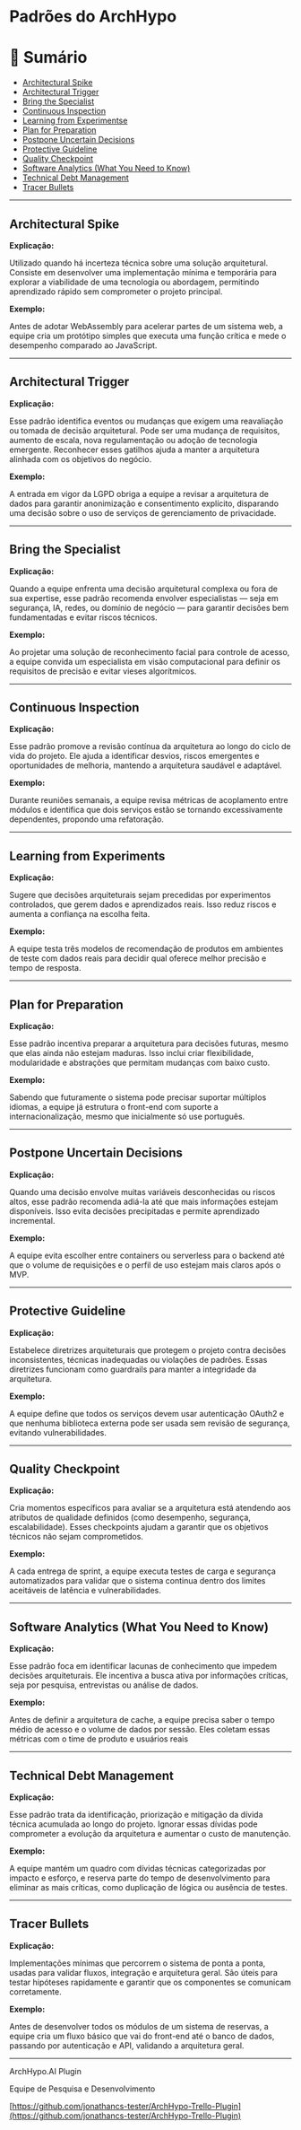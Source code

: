 # Padrões do ArchHypo

# 📑 Sumário
- [Architectural Spike](#architectural-spike)
- [Architectural Trigger](#architectural-trigger)
- [Bring the Specialist](#bring-the-specialiste)
- [Continuous Inspection](#continuous-inspection)
- [Learning from Experimentse](#learning-from-experiments)
- [Plan for Preparation](#plan-for-preparation)
- [Postpone Uncertain Decisions](#postpone-uncertain-decisions)
- [Protective Guideline](#protective-guideline)
- [Quality Checkpoint](#quality-checkpoint)
- [Software Analytics (What You Need to Know)](#software-analytics-what-you-need-to-know) 
- [Technical Debt Management](#technical-debt-management)
- [Tracer Bullets](#tracer-bullets)

---
## Architectural Spike
**Explicação:**

Utilizado quando há incerteza técnica sobre uma solução arquitetural. Consiste em desenvolver uma implementação mínima e temporária para explorar a viabilidade de uma tecnologia ou abordagem, permitindo aprendizado rápido sem comprometer o projeto principal.

**Exemplo:**

Antes de adotar WebAssembly para acelerar partes de um sistema web, a equipe cria um protótipo simples que executa uma função crítica e mede o desempenho comparado ao JavaScript.

---

## Architectural Trigger
**Explicação:**

Esse padrão identifica eventos ou mudanças que exigem uma reavaliação ou tomada de decisão arquitetural. Pode ser uma mudança de requisitos, aumento de escala, nova regulamentação ou adoção de tecnologia emergente. Reconhecer esses gatilhos ajuda a manter a arquitetura alinhada com os objetivos do negócio.

**Exemplo:**

A entrada em vigor da LGPD obriga a equipe a revisar a arquitetura de dados para garantir anonimização e consentimento explícito, disparando uma decisão sobre o uso de serviços de gerenciamento de privacidade.

--- 

## Bring the Specialist
**Explicação:**

Quando a equipe enfrenta uma decisão arquitetural complexa ou fora de sua expertise, esse padrão recomenda envolver especialistas — seja em segurança, IA, redes, ou domínio de negócio — para garantir decisões bem fundamentadas e evitar riscos técnicos.

**Exemplo:**

Ao projetar uma solução de reconhecimento facial para controle de acesso, a equipe convida um especialista em visão computacional para definir os requisitos de precisão e evitar vieses algorítmicos.

---
  
## Continuous Inspection
**Explicação:**

Esse padrão promove a revisão contínua da arquitetura ao longo do ciclo de vida do projeto. Ele ajuda a identificar desvios, riscos emergentes e oportunidades de melhoria, mantendo a arquitetura saudável e adaptável.

**Exemplo:**

Durante reuniões semanais, a equipe revisa métricas de acoplamento entre módulos e identifica que dois serviços estão se tornando excessivamente dependentes, propondo uma refatoração.

---
  
## Learning from Experiments
**Explicação:**

Sugere que decisões arquiteturais sejam precedidas por experimentos controlados, que gerem dados e aprendizados reais. Isso reduz riscos e aumenta a confiança na escolha feita.

**Exemplo:**

A equipe testa três modelos de recomendação de produtos em ambientes de teste com dados reais para decidir qual oferece melhor precisão e tempo de resposta.

---

## Plan for Preparation
**Explicação:**

Esse padrão incentiva preparar a arquitetura para decisões futuras, mesmo que elas ainda não estejam maduras. Isso inclui criar flexibilidade, modularidade e abstrações que permitam mudanças com baixo custo.

**Exemplo:**

Sabendo que futuramente o sistema pode precisar suportar múltiplos idiomas, a equipe já estrutura o front-end com suporte a internacionalização, mesmo que inicialmente só use português.

---

## Postpone Uncertain Decisions
**Explicação:**

Quando uma decisão envolve muitas variáveis desconhecidas ou riscos altos, esse padrão recomenda adiá-la até que mais informações estejam disponíveis. Isso evita decisões precipitadas e permite aprendizado incremental.

**Exemplo:**

A equipe evita escolher entre containers ou serverless para o backend até que o volume de requisições e o perfil de uso estejam mais claros após o MVP.

---

## Protective Guideline
**Explicação:**

Estabelece diretrizes arquiteturais que protegem o projeto contra decisões inconsistentes, técnicas inadequadas ou violações de padrões. Essas diretrizes funcionam como guardrails para manter a integridade da arquitetura.

**Exemplo:**

A equipe define que todos os serviços devem usar autenticação OAuth2 e que nenhuma biblioteca externa pode ser usada sem revisão de segurança, evitando vulnerabilidades.

---

## Quality Checkpoint
**Explicação:**

Cria momentos específicos para avaliar se a arquitetura está atendendo aos atributos de qualidade definidos (como desempenho, segurança, escalabilidade). Esses checkpoints ajudam a garantir que os objetivos técnicos não sejam comprometidos.

**Exemplo:**

A cada entrega de sprint, a equipe executa testes de carga e segurança automatizados para validar que o sistema continua dentro dos limites aceitáveis de latência e vulnerabilidades.

---

## Software Analytics (What You Need to Know)
**Explicação:**

Esse padrão foca em identificar lacunas de conhecimento que impedem decisões arquiteturais. Ele incentiva a busca ativa por informações críticas, seja por pesquisa, entrevistas ou análise de dados.

**Exemplo:**

Antes de definir a arquitetura de cache, a equipe precisa saber o tempo médio de acesso e o volume de dados por sessão. Eles coletam essas métricas com o time de produto e usuários reais

---

## Technical Debt Management
**Explicação:**

Esse padrão trata da identificação, priorização e mitigação da dívida técnica acumulada ao longo do projeto. Ignorar essas dívidas pode comprometer a evolução da arquitetura e aumentar o custo de manutenção.

**Exemplo:**

A equipe mantém um quadro com dívidas técnicas categorizadas por impacto e esforço, e reserva parte do tempo de desenvolvimento para eliminar as mais críticas, como duplicação de lógica ou ausência de testes.

---

## Tracer Bullets
**Explicação:**

Implementações mínimas que percorrem o sistema de ponta a ponta, usadas para validar fluxos, integração e arquitetura geral. São úteis para testar hipóteses rapidamente e garantir que os componentes se comunicam corretamente.

**Exemplo:**

Antes de desenvolver todos os módulos de um sistema de reservas, a equipe cria um fluxo básico que vai do front-end até o banco de dados, passando por autenticação e API, validando a arquitetura geral.

---

ArchHypo.AI Plugin

Equipe de Pesquisa e Desenvolvimento

[https://github.com/jonathancs-tester/ArchHypo-Trello-Plugin](https://github.com/jonathancs-tester/ArchHypo-Trello-Plugin)
